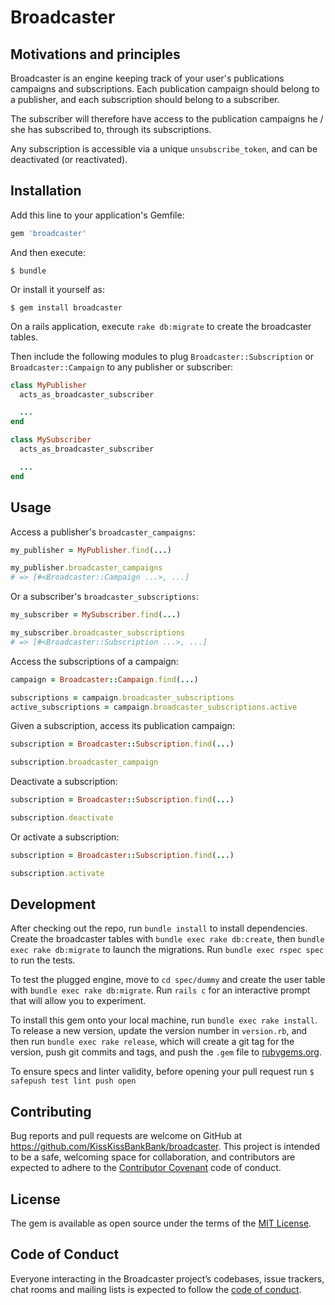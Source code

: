 # Broadcaster
## Motivations and principles
Broadcaster is an engine keeping track of your user's publications campaigns and subscriptions. Each publication campaign should belong to a publisher, and each subscription should belong to a subscriber.

The subscriber will therefore have access to the publication campaigns he / she has subscribed to, through its subscriptions.

Any subscription is accessible via a unique `unsubscribe_token`, and can be deactivated (or reactivated).

## Installation

Add this line to your application's Gemfile:

```ruby
gem 'broadcaster'
```

And then execute:

    $ bundle

Or install it yourself as:

    $ gem install broadcaster

On a rails application, execute `rake db:migrate` to create the broadcaster tables.

Then include the following modules to plug `Broadcaster::Subscription` or `Broadcaster::Campaign` to any publisher or subscriber:
```rb
class MyPublisher
  acts_as_broadcaster_subscriber

  ...
end
```
```rb
class MySubscriber
  acts_as_broadcaster_subscriber

  ...
end
```

## Usage
Access a publisher's `broadcaster_campaigns`:
```rb
my_publisher = MyPublisher.find(...)

my_publisher.broadcaster_campaigns
# => [#<Broadcaster::Campaign ...>, ...]
```

Or a subscriber's `broadcaster_subscriptions`:
```rb
my_subscriber = MySubscriber.find(...)

my_subscriber.broadcaster_subscriptions
# => [#<Broadcaster::Subscription ...>, ...]
```

Access the subscriptions of a campaign:
```rb
campaign = Broadcaster::Campaign.find(...)

subscriptions = campaign.broadcaster_subscriptions
active_subscriptions = campaign.broadcaster_subscriptions.active
```

Given a subscription, access its publication campaign:
```rb
subscription = Broadcaster::Subscription.find(...)

subscription.broadcaster_campaign
```

Deactivate a subscription:
```rb
subscription = Broadcaster::Subscription.find(...)

subscription.deactivate
```

Or activate a subscription:
```rb
subscription = Broadcaster::Subscription.find(...)

subscription.activate
```

## Development

After checking out the repo, run `bundle install` to install dependencies. Create the broadcaster tables with `bundle exec rake db:create`, then `bundle exec rake db:migrate` to launch the migrations. Run `bundle exec rspec spec` to run the tests.

To test the plugged engine, move to `cd spec/dummy` and create the user table with `bundle exec rake db:migrate`. Run `rails c` for an interactive prompt that will allow you to experiment.

To install this gem onto your local machine, run `bundle exec rake install`. To release a new version, update the version number in `version.rb`, and then run `bundle exec rake release`, which will create a git tag for the version, push git commits and tags, and push the `.gem` file to [rubygems.org](https://rubygems.org).

To ensure specs and linter validity, before opening your pull request run `$ safepush test lint push open`

## Contributing

Bug reports and pull requests are welcome on GitHub at https://github.com/KissKissBankBank/broadcaster. This project is intended to be a safe, welcoming space for collaboration, and contributors are expected to adhere to the [Contributor Covenant](http://contributor-covenant.org) code of conduct.

## License

The gem is available as open source under the terms of the [MIT License](https://opensource.org/licenses/MIT).

## Code of Conduct

Everyone interacting in the Broadcaster project’s codebases, issue trackers, chat rooms and mailing lists is expected to follow the [code of conduct](https://github.com/KissKissBankBank/broadcaster/blob/master/CODE_OF_CONDUCT.md).
